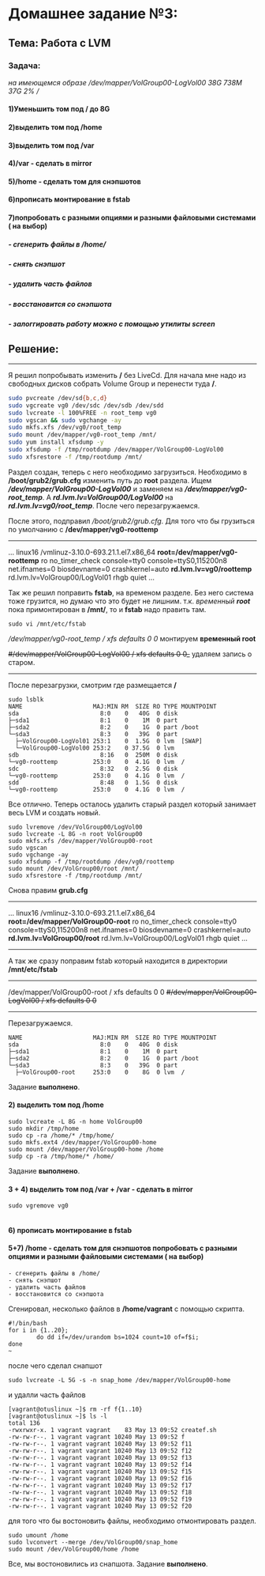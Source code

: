 Домашнее задание №3:
========================
Тема: Работа с LVM
-------------------------

### Задача:

_на имеющемся образе /dev/mapper/VolGroup00-LogVol00 38G 738M 37G 2% /_

#### 1)Уменьшить том под / до 8G
#### 2)выделить том под /home
#### 3)выделить том под /var
#### 4)/var - сделать в mirror
#### 5)/home - сделать том для снэпшотов
#### 6)прописать монтирование в fstab
#### 7)попробовать с разными опциями и разными файловыми системами ( на выбор)
#####     - сгенерить файлы в /home/
#####     - снять снэпшот
#####     - удалить часть файлов
#####     - восстановится со снэпшота
#####     - залоггировать работу можно с помощью утилиты screen


## Решение:
_________________


Я решил попробывать изменить __/__ без LiveCd. Для начала мне надо из свободных дисков собрать Volume Group и перенести туда __/__. 

````bash
sudo pvcreate /dev/sd{b,c,d}
sudo vgcreate vg0 /dev/sdc /dev/sdb /dev/sdd
sudo lvcreate -l 100%FREE -n root_temp vg0
sudo vgscan && sudo vgchange -ay
sudo mkfs.xfs /dev/vg0/root_temp
sudo mount /dev/mapper/vg0-root_temp /mnt/
sudo yum install xfsdump -y
sudo xfsdump -f /tmp/rootdump /dev/mapper/VolGroup00-LogVol00
sudo xfsrestore -f /tmp/rootdump /mnt/
````
Раздел создан, теперь с него необходимо загрузиться. 
Необходимо в __/boot/grub2/grub.cfg__ изменить путь до  __root__ раздела. 
Ищем __*/dev/mapper/VolGroup00-LogVol00*__ и заменяем на __*/dev/mapper/vg0-root_temp*__.
А __*rd.lvm.lv=VolGroup00/LogVol00*__ на __*rd.lvm.lv=vg0/root_temp*__.
После чего перезагружаемся.


После этого, подправил _/boot/grub2/grub.cfg_.
Для того что бы грузиться по умолчанию с __/dev/mapper/vg0-roottemp__

_______________

...
linux16 /vmlinuz-3.10.0-693.21.1.el7.x86_64 __root=/dev/mapper/vg0-roottemp__ ro
no_timer_check console=tty0 console=ttyS0,115200n8 net.ifnames=0 biosdevname=0
crashkernel=auto __rd.lvm.lv=vg0/roottemp__ rd.lvm.lv=VolGroup00/LogVol01 rhgb quiet
...

Так же решил поправить __fstab__, на временом разделе. Без него система тоже грузится, но думаю что это будет не лишним.
т.к. _временный **root**_ пока примонтирован в **/mnt/**, то и **fstab** надо править там. 

````
sudo vi /mnt/etc/fstab
````
_/dev/mapper/vg0-root_temp       /                       xfs     defaults        0 0_ монтируем **временный root**

~~#/dev/mapper/VolGroup00-LogVol00 /                       xfs     defaults        0 0_~~ удаляем запись о старом. 
_______________

После перезагрузки, смотрим где размещается __/__
````
sudo lsblk
NAME                    MAJ:MIN RM  SIZE RO TYPE MOUNTPOINT
sda                       8:0    0   40G  0 disk
├─sda1                    8:1    0    1M  0 part
├─sda2                    8:2    0    1G  0 part /boot
└─sda3                    8:3    0   39G  0 part
  ├─VolGroup00-LogVol01 253:1    0  1.5G  0 lvm  [SWAP]
  └─VolGroup00-LogVol00 253:2    0 37.5G  0 lvm
sdb                       8:16   0  250M  0 disk
└─vg0-roottemp          253:0    0  4.1G  0 lvm  /
sdc                       8:32   0  2.5G  0 disk
└─vg0-roottemp          253:0    0  4.1G  0 lvm  /
sdd                       8:48   0  1.5G  0 disk
└─vg0-roottemp          253:0    0  4.1G  0 lvm  /
````
Все отлично.
Теперь осталось удалить старый раздел который занимает весь LVM и создать новый.

````
sudo lvremove /dev/VolGroup00/LogVol00
sudo lvcreate -L 8G -n root VolGroup00
sudo mkfs.xfs /dev/mapper/VolGroup00-root
sudo vgscan
sudo vgchange -ay
sudo xfsdump -f /tmp/rootdump /dev/vg0/roottemp
sudo mount /dev/VolGroup00/root /mnt/
sudo xfsrestore -f /tmp/rootdump /mnt/
````
Снова правим __grub.cfg__
_______________

...
linux16 /vmlinuz-3.10.0-693.21.1.el7.x86_64 __root=/dev/mapper/VolGroup00-root__ ro
no_timer_check console=tty0 console=ttyS0,115200n8 net.ifnames=0 biosdevname=0
crashkernel=auto __rd.lvm.lv=VolGroup00/root__ rd.lvm.lv=VolGroup00/LogVol01 rhgb quiet
...

_______________
А так же сразу поправим fstab который находится в директории __/mnt/etc/fstab__
_______________
/dev/mapper/VolGroup00-root     /                       xfs     defaults        0 0
~~#/dev/mapper/VolGroup00-LogVol00 /                       xfs     defaults        0 0~~
_______________

Перезагружаемся. 
````
NAME                    MAJ:MIN RM  SIZE RO TYPE MOUNTPOINT
sda                       8:0    0   40G  0 disk 
├─sda1                    8:1    0    1M  0 part 
├─sda2                    8:2    0    1G  0 part /boot
└─sda3                    8:3    0   39G  0 part 
  ├─VolGroup00-root     253:0    0    8G  0 lvm  /
````
Задание __выполнено__.

#### 2) выделить том под /home
````
sudo lvcreate -L 8G -n home VolGroup00
sudo mkdir /tmp/home
sudo cp -ra /home/* /tmp/home/
sudo mkfs.ext4 /dev/mapper/VolGroup00-home
sudo mount /dev/mapper/VolGroup00-home /home
sudp cp -ra /tmp/home/* /home/
````
Задание __выполнено__.

#### 3 + 4)  выделить том под /var + /var - сделать в mirror
````
sudo vgremove vg0


````



#### 6) прописать монтирование в fstab


#### 5+7) /home - сделать том для снэпшотов попробовать с разными опциями и разными файловыми системами ( на выбор)
    - сгенерить файлы в /home/
    - снять снэпшот
    - удалить часть файлов
    - восстановится со снэпшота
Сгенировал, несколько файлов в __/home/vagrant__ с помощью скрипта.
````
#!/bin/bash
for i in {1..20};
        do dd if=/dev/urandom bs=1024 count=10 of=f$i;
done
~

````
после чего сделал снапшот

````
sudo lvcreate -L 5G -s -n snap_home /dev/mapper/VolGroup00-home

````
и удалли часть файлов

```
[vagrant@otuslinux ~]$ rm -rf f{1..10}
[vagrant@otuslinux ~]$ ls -l
total 136
-rwxrwxr-x. 1 vagrant vagrant    83 May 13 09:52 createf.sh
-rw-rw-r--. 1 vagrant vagrant 10240 May 13 09:52 f
-rw-rw-r--. 1 vagrant vagrant 10240 May 13 09:52 f11
-rw-rw-r--. 1 vagrant vagrant 10240 May 13 09:52 f12
-rw-rw-r--. 1 vagrant vagrant 10240 May 13 09:52 f13
-rw-rw-r--. 1 vagrant vagrant 10240 May 13 09:52 f14
-rw-rw-r--. 1 vagrant vagrant 10240 May 13 09:52 f15
-rw-rw-r--. 1 vagrant vagrant 10240 May 13 09:52 f16
-rw-rw-r--. 1 vagrant vagrant 10240 May 13 09:52 f17
-rw-rw-r--. 1 vagrant vagrant 10240 May 13 09:52 f18
-rw-rw-r--. 1 vagrant vagrant 10240 May 13 09:52 f19
-rw-rw-r--. 1 vagrant vagrant 10240 May 13 09:52 f20
```

для того что бы востоновить файлы, необходимо отмонтировать раздел. 

````
sudo umount /home
sudo lvconvert --merge /dev/VolGroup00/snap_home
sudo mount /dev/VolGroup00/home /home
````
Все, мы востоновились из снапшота. Задание __выполнено__.

